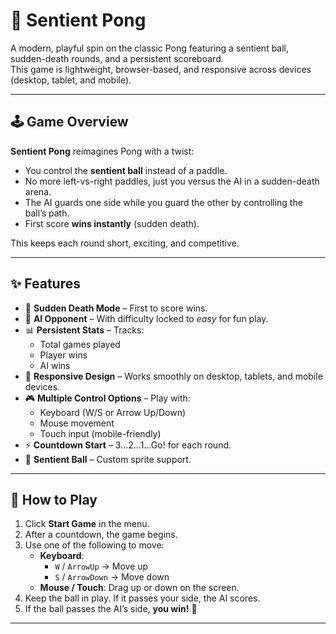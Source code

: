 # 🏓 Sentient Pong

A modern, playful spin on the classic Pong featuring a sentient ball, sudden-death rounds, and a persistent scoreboard.  
This game is lightweight, browser-based, and responsive across devices (desktop, tablet, and mobile).

---

## 🕹️ Game Overview

**Sentient Pong** reimagines Pong with a twist:
- You control the **sentient ball** instead of a paddle.  
- No more left-vs-right paddles, just you versus the AI in a sudden-death arena.  
- The AI guards one side while you guard the other by controlling the ball’s path.
- First score **wins instantly** (sudden death).  

This keeps each round short, exciting, and competitive.

---

## ✨ Features

- 🎯 **Sudden Death Mode** – First to score wins.  
- 🤖 **AI Opponent** – With difficulty locked to *easy* for fun play.  
- 📊 **Persistent Stats** – Tracks:
  - Total games played
  - Player wins
  - AI wins  
- 📱 **Responsive Design** – Works smoothly on desktop, tablets, and mobile devices.  
- 🎮 **Multiple Control Options** – Play with:
  - Keyboard (W/S or Arrow Up/Down)  
  - Mouse movement  
  - Touch input (mobile-friendly)  
- ⚡ **Countdown Start** – 3...2...1...Go! for each round.  
- 🌌 **Sentient Ball** – Custom sprite support.

---

## 📖 How to Play

1. Click **Start Game** in the menu.  
2. After a countdown, the game begins.  
3. Use one of the following to move:
   - **Keyboard**:  
     - `W` / `ArrowUp` → Move up  
     - `S` / `ArrowDown` → Move down  
   - **Mouse / Touch**: Drag up or down on the screen.  
4. Keep the ball in play. If it passes your side, the AI scores.  
5. If the ball passes the AI’s side, **you win!** 🎉

---

